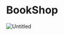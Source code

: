 # BookShop


![Untitled](https://user-images.githubusercontent.com/107288712/174475852-7236af64-b93c-4aaf-9963-22ceec5910cf.png)
